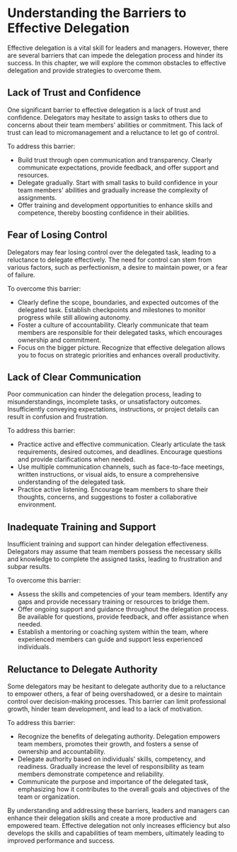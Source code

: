 Understanding the Barriers to Effective Delegation
===============================================================

Effective delegation is a vital skill for leaders and managers. However, there are several barriers that can impede the delegation process and hinder its success. In this chapter, we will explore the common obstacles to effective delegation and provide strategies to overcome them.

Lack of Trust and Confidence
----------------------------

One significant barrier to effective delegation is a lack of trust and confidence. Delegators may hesitate to assign tasks to others due to concerns about their team members' abilities or commitment. This lack of trust can lead to micromanagement and a reluctance to let go of control.

To address this barrier:

* Build trust through open communication and transparency. Clearly communicate expectations, provide feedback, and offer support and resources.
* Delegate gradually. Start with small tasks to build confidence in your team members' abilities and gradually increase the complexity of assignments.
* Offer training and development opportunities to enhance skills and competence, thereby boosting confidence in their abilities.

Fear of Losing Control
----------------------

Delegators may fear losing control over the delegated task, leading to a reluctance to delegate effectively. The need for control can stem from various factors, such as perfectionism, a desire to maintain power, or a fear of failure.

To overcome this barrier:

* Clearly define the scope, boundaries, and expected outcomes of the delegated task. Establish checkpoints and milestones to monitor progress while still allowing autonomy.
* Foster a culture of accountability. Clearly communicate that team members are responsible for their delegated tasks, which encourages ownership and commitment.
* Focus on the bigger picture. Recognize that effective delegation allows you to focus on strategic priorities and enhances overall productivity.

Lack of Clear Communication
---------------------------

Poor communication can hinder the delegation process, leading to misunderstandings, incomplete tasks, or unsatisfactory outcomes. Insufficiently conveying expectations, instructions, or project details can result in confusion and frustration.

To address this barrier:

* Practice active and effective communication. Clearly articulate the task requirements, desired outcomes, and deadlines. Encourage questions and provide clarifications when needed.
* Use multiple communication channels, such as face-to-face meetings, written instructions, or visual aids, to ensure a comprehensive understanding of the delegated task.
* Practice active listening. Encourage team members to share their thoughts, concerns, and suggestions to foster a collaborative environment.

Inadequate Training and Support
-------------------------------

Insufficient training and support can hinder delegation effectiveness. Delegators may assume that team members possess the necessary skills and knowledge to complete the assigned tasks, leading to frustration and subpar results.

To overcome this barrier:

* Assess the skills and competencies of your team members. Identify any gaps and provide necessary training or resources to bridge them.
* Offer ongoing support and guidance throughout the delegation process. Be available for questions, provide feedback, and offer assistance when needed.
* Establish a mentoring or coaching system within the team, where experienced members can guide and support less experienced individuals.

Reluctance to Delegate Authority
--------------------------------

Some delegators may be hesitant to delegate authority due to a reluctance to empower others, a fear of being overshadowed, or a desire to maintain control over decision-making processes. This barrier can limit professional growth, hinder team development, and lead to a lack of motivation.

To address this barrier:

* Recognize the benefits of delegating authority. Delegation empowers team members, promotes their growth, and fosters a sense of ownership and accountability.
* Delegate authority based on individuals' skills, competency, and readiness. Gradually increase the level of responsibility as team members demonstrate competence and reliability.
* Communicate the purpose and importance of the delegated task, emphasizing how it contributes to the overall goals and objectives of the team or organization.

By understanding and addressing these barriers, leaders and managers can enhance their delegation skills and create a more productive and empowered team. Effective delegation not only increases efficiency but also develops the skills and capabilities of team members, ultimately leading to improved performance and success.
